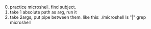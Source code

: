 0. practice microshell. find subject.
1. take 1 absolute path as arg, run it
2. take 2args, put pipe between them. like this: ./microshell ls "|" grep microshell
